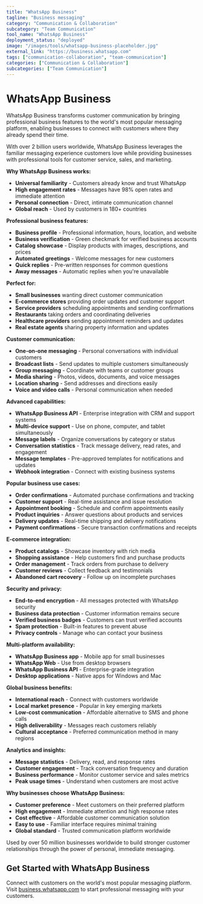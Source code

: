 ```yaml
---
title: "WhatsApp Business"
tagline: "Business messaging"
category: "Communication & Collaboration"
subcategory: "Team Communication"
tool_name: "WhatsApp Business"
deployment_status: "deployed"
image: "/images/tools/whatsapp-business-placeholder.jpg"
external_link: "https://business.whatsapp.com"
tags: ["communication-collaboration", "team-communication"]
categories: ["Communication & Collaboration"]
subcategories: ["Team Communication"]
---
```


# WhatsApp Business

WhatsApp Business transforms customer communication by bringing professional business features to the world's most popular messaging platform, enabling businesses to connect with customers where they already spend their time.

With over 2 billion users worldwide, WhatsApp Business leverages the familiar messaging experience customers love while providing businesses with professional tools for customer service, sales, and marketing.

**Why WhatsApp Business works:**
- **Universal familiarity** - Customers already know and trust WhatsApp
- **High engagement rates** - Messages have 98% open rates and immediate attention
- **Personal connection** - Direct, intimate communication channel
- **Global reach** - Used by customers in 180+ countries

**Professional business features:**
- **Business profile** - Professional information, hours, location, and website
- **Business verification** - Green checkmark for verified business accounts
- **Catalog showcase** - Display products with images, descriptions, and prices
- **Automated greetings** - Welcome messages for new customers
- **Quick replies** - Pre-written responses for common questions
- **Away messages** - Automatic replies when you're unavailable

**Perfect for:**
- **Small businesses** wanting direct customer communication
- **E-commerce stores** providing order updates and customer support
- **Service providers** scheduling appointments and sending confirmations
- **Restaurants** taking orders and coordinating deliveries
- **Healthcare providers** sending appointment reminders and updates
- **Real estate agents** sharing property information and updates

**Customer communication:**
- **One-on-one messaging** - Personal conversations with individual customers
- **Broadcast lists** - Send updates to multiple customers simultaneously
- **Group messaging** - Coordinate with teams or customer groups
- **Media sharing** - Photos, videos, documents, and voice messages
- **Location sharing** - Send addresses and directions easily
- **Voice and video calls** - Personal communication when needed

**Advanced capabilities:**
- **WhatsApp Business API** - Enterprise integration with CRM and support systems
- **Multi-device support** - Use on phone, computer, and tablet simultaneously
- **Message labels** - Organize conversations by category or status
- **Conversation statistics** - Track message delivery, read rates, and engagement
- **Message templates** - Pre-approved templates for notifications and updates
- **Webhook integration** - Connect with existing business systems

**Popular business use cases:**
- **Order confirmations** - Automated purchase confirmations and tracking
- **Customer support** - Real-time assistance and issue resolution
- **Appointment booking** - Schedule and confirm appointments easily
- **Product inquiries** - Answer questions about products and services
- **Delivery updates** - Real-time shipping and delivery notifications
- **Payment confirmations** - Secure transaction confirmations and receipts

**E-commerce integration:**
- **Product catalogs** - Showcase inventory with rich media
- **Shopping assistance** - Help customers find and purchase products
- **Order management** - Track orders from purchase to delivery
- **Customer reviews** - Collect feedback and testimonials
- **Abandoned cart recovery** - Follow up on incomplete purchases

**Security and privacy:**
- **End-to-end encryption** - All messages protected with WhatsApp security
- **Business data protection** - Customer information remains secure
- **Verified business badges** - Customers can trust verified accounts
- **Spam protection** - Built-in features to prevent abuse
- **Privacy controls** - Manage who can contact your business

**Multi-platform availability:**
- **WhatsApp Business app** - Mobile app for small businesses
- **WhatsApp Web** - Use from desktop browsers
- **WhatsApp Business API** - Enterprise-grade integration
- **Desktop applications** - Native apps for Windows and Mac

**Global business benefits:**
- **International reach** - Connect with customers worldwide
- **Local market presence** - Popular in key emerging markets
- **Low-cost communication** - Affordable alternative to SMS and phone calls
- **High deliverability** - Messages reach customers reliably
- **Cultural acceptance** - Preferred communication method in many regions

**Analytics and insights:**
- **Message statistics** - Delivery, read, and response rates
- **Customer engagement** - Track conversation frequency and duration
- **Business performance** - Monitor customer service and sales metrics
- **Peak usage times** - Understand when customers are most active

**Why businesses choose WhatsApp Business:**
- **Customer preference** - Meet customers on their preferred platform
- **High engagement** - Immediate attention and high response rates
- **Cost effective** - Affordable customer communication solution
- **Easy to use** - Familiar interface requires minimal training
- **Global standard** - Trusted communication platform worldwide

Used by over 50 million businesses worldwide to build stronger customer relationships through the power of personal, immediate messaging.

## Get Started with WhatsApp Business

Connect with customers on the world's most popular messaging platform. Visit [business.whatsapp.com](https://business.whatsapp.com) to start professional messaging with your customers.
